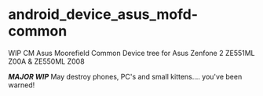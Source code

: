 # android_device_asus_mofd-common

WIP CM Asus Moorefield Common Device tree for Asus Zenfone 2 ZE551ML Z00A & ZE550ML Z008

***MAJOR WIP***
May destroy phones, PC's and small kittens.... you've been warned!

